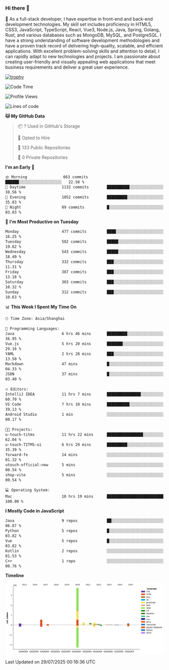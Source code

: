 ### Hi there 👋

🌱 As a full-stack developer, I have expertise in front-end and back-end development technologies. My skill set includes proficiency in HTML5, CSS3, JavaScript, TypeScript, React, Vue3, Node.js, Java, Spring, Golang, Rust, and various databases such as MongoDB, MySQL, and PostgreSQL. I have a strong understanding of software development methodologies and have a proven track record of delivering high-quality, scalable, and efficient applications. With excellent problem-solving skills and attention to detail, I can rapidly adapt to new technologies and projects. I am passionate about creating user-friendly and visually appealing web applications that meet business requirements and deliver a great user experience.

[![trophy](https://github-profile-trophy.vercel.app/?username=elton&rank=SECRET,SSS,SS,S,AAA,AA,A&theme=onedark&no-frame=true&margin-w=10)](https://github.com/ryo-ma/github-profile-trophy)

<!--START_SECTION:waka-->
![Code Time](http://img.shields.io/badge/Code%20Time-1%2C810%20hrs%2056%20mins-blue)

![Profile Views](http://img.shields.io/badge/Profile%20Views-0-blue)

![Lines of code](https://img.shields.io/badge/From%20Hello%20World%20I%27ve%20Written-5.8%20million%20lines%20of%20code-blue)

**🐱 My GitHub Data** 

> 📦 ? Used in GitHub's Storage 
 > 
> 💼 Opted to Hire
 > 
> 📜 133 Public Repositories 
 > 
> 🔑 0 Private Repositories 
 > 
**I'm an Early 🐤** 

```text
🌞 Morning                663 commits         ██████░░░░░░░░░░░░░░░░░░░   22.58 % 
🌆 Daytime                1132 commits        ██████████░░░░░░░░░░░░░░░   38.56 % 
🌃 Evening                1052 commits        █████████░░░░░░░░░░░░░░░░   35.83 % 
🌙 Night                  89 commits          █░░░░░░░░░░░░░░░░░░░░░░░░   03.03 % 
```
📅 **I'm Most Productive on Tuesday** 

```text
Monday                   477 commits         ████░░░░░░░░░░░░░░░░░░░░░   16.25 % 
Tuesday                  582 commits         █████░░░░░░░░░░░░░░░░░░░░   19.82 % 
Wednesday                543 commits         █████░░░░░░░░░░░░░░░░░░░░   18.49 % 
Thursday                 332 commits         ███░░░░░░░░░░░░░░░░░░░░░░   11.31 % 
Friday                   387 commits         ███░░░░░░░░░░░░░░░░░░░░░░   13.18 % 
Saturday                 303 commits         ███░░░░░░░░░░░░░░░░░░░░░░   10.32 % 
Sunday                   312 commits         ███░░░░░░░░░░░░░░░░░░░░░░   10.63 % 
```


📊 **This Week I Spent My Time On** 

```text
🕑︎ Time Zone: Asia/Shanghai

💬 Programming Languages: 
Java                     6 hrs 46 mins       █████████░░░░░░░░░░░░░░░░   36.95 % 
Vue.js                   5 hrs 20 mins       ███████░░░░░░░░░░░░░░░░░░   29.16 % 
YAML                     2 hrs 28 mins       ███░░░░░░░░░░░░░░░░░░░░░░   13.50 % 
Markdown                 47 mins             █░░░░░░░░░░░░░░░░░░░░░░░░   04.33 % 
JSON                     37 mins             █░░░░░░░░░░░░░░░░░░░░░░░░   03.40 % 

🔥 Editors: 
IntelliJ IDEA            11 hrs 7 mins       ███████████████░░░░░░░░░░   60.70 % 
VS Code                  7 hrs 10 mins       ██████████░░░░░░░░░░░░░░░   39.13 % 
Android Studio           1 min               ░░░░░░░░░░░░░░░░░░░░░░░░░   00.17 % 

🐱‍💻 Projects: 
u-touch-titms            11 hrs 22 mins      ████████████████░░░░░░░░░   62.04 % 
u-touch-TITMS-ui         6 hrs 29 mins       █████████░░░░░░░░░░░░░░░░   35.39 % 
forward-fe               14 mins             ░░░░░░░░░░░░░░░░░░░░░░░░░   01.32 % 
utouch-official-new      5 mins              ░░░░░░░░░░░░░░░░░░░░░░░░░   00.54 % 
shop-vite                5 mins              ░░░░░░░░░░░░░░░░░░░░░░░░░   00.54 % 

💻 Operating System: 
Mac                      18 hrs 19 mins      █████████████████████████   100.00 % 
```

**I Mostly Code in JavaScript** 

```text
Java                     9 repos             ██░░░░░░░░░░░░░░░░░░░░░░░   06.87 % 
Python                   5 repos             █░░░░░░░░░░░░░░░░░░░░░░░░   03.82 % 
Vue                      5 repos             █░░░░░░░░░░░░░░░░░░░░░░░░   03.82 % 
Kotlin                   2 repos             ░░░░░░░░░░░░░░░░░░░░░░░░░   01.53 % 
C++                      1 repo              ░░░░░░░░░░░░░░░░░░░░░░░░░   00.76 % 
```



**Timeline**

![Lines of Code chart](https://raw.githubusercontent.com/elton/elton/main/assets/bar_graph.png)


 Last Updated on 29/07/2025 00:16:36 UTC
<!--END_SECTION:waka-->

<!--
**elton/elton** is a ✨ _special_ ✨ repository because its `README.md` (this file) appears on your GitHub profile.

Here are some ideas to get you started:

- 🔭 I’m currently working on ...
- 🌱 I’m currently learning ...
- 👯 I’m looking to collaborate on ...
- 🤔 I’m looking for help with ...
- 💬 Ask me about ...
- 📫 How to reach me: ...
- 😄 Pronouns: ...
- ⚡ Fun fact: ...
-->

